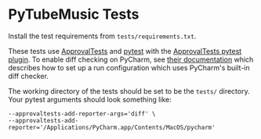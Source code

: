 # PyTubeMusic Tests

Install the test requirements from `tests/requirements.txt`.

These tests
use [ApprovalTests](https://github.com/approvals/ApprovalTests.Python) and
[pytest](https://docs.pytest.org/en/7.4.x/) with the
[ApprovalTests pytest plugin](https://github.com/approvals/ApprovalTests.Python.PytestPlugin).
To enable diff checking on PyCharm, see
[their documentation](https://github.com/approvals/ApprovalTests.Python.PytestPlugin#tip-for-jetbrains-toolbox-and-pycharm-users)
which describes how to set up a run configuration which uses PyCharm's built-in
diff checker.

The working directory of the tests should be set to be the `tests/` directory.
Your pytest arguments should look something like:

```
--approvaltests-add-reporter-args='diff' \
--approvaltests-add-reporter='/Applications/PyCharm.app/Contents/MacOS/pycharm'
```
